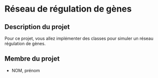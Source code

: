 # Réseau de régulation de gènes

## Description du projet

Pour ce projet, vous allez implémenter des classes pour simuler un réseau régulation de gènes.

## Membre du projet

- NOM, prénom